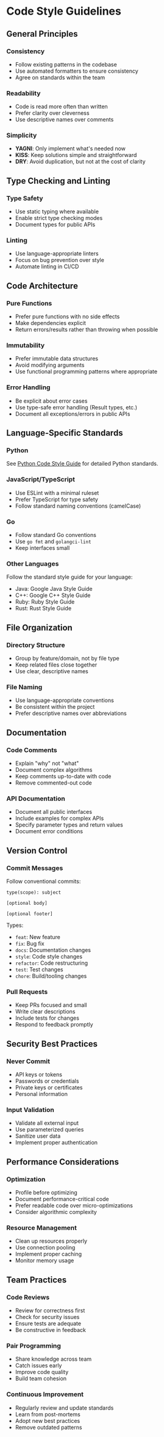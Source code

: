 # Code Style Guidelines

## General Principles

### Consistency
- Follow existing patterns in the codebase
- Use automated formatters to ensure consistency
- Agree on standards within the team

### Readability
- Code is read more often than written
- Prefer clarity over cleverness
- Use descriptive names over comments

### Simplicity
- **YAGNI**: Only implement what's needed now
- **KISS**: Keep solutions simple and straightforward
- **DRY**: Avoid duplication, but not at the cost of clarity

## Type Checking and Linting

### Type Safety
- Use static typing where available
- Enable strict type checking modes
- Document types for public APIs

### Linting
- Use language-appropriate linters
- Focus on bug prevention over style
- Automate linting in CI/CD

## Code Architecture

### Pure Functions
- Prefer pure functions with no side effects
- Make dependencies explicit
- Return errors/results rather than throwing when possible

### Immutability
- Prefer immutable data structures
- Avoid modifying arguments
- Use functional programming patterns where appropriate

### Error Handling
- Be explicit about error cases
- Use type-safe error handling (Result types, etc.)
- Document all exceptions/errors in public APIs

## Language-Specific Standards

### Python
See [Python Code Style Guide](../python/code-style.md) for detailed Python standards.

### JavaScript/TypeScript
- Use ESLint with a minimal ruleset
- Prefer TypeScript for type safety
- Follow standard naming conventions (camelCase)

### Go
- Follow standard Go conventions
- Use `go fmt` and `golangci-lint`
- Keep interfaces small

### Other Languages
Follow the standard style guide for your language:
- Java: Google Java Style Guide
- C++: Google C++ Style Guide
- Ruby: Ruby Style Guide
- Rust: Rust Style Guide

## File Organization

### Directory Structure
- Group by feature/domain, not by file type
- Keep related files close together
- Use clear, descriptive names

### File Naming
- Use language-appropriate conventions
- Be consistent within the project
- Prefer descriptive names over abbreviations

## Documentation

### Code Comments
- Explain "why" not "what"
- Document complex algorithms
- Keep comments up-to-date with code
- Remove commented-out code

### API Documentation
- Document all public interfaces
- Include examples for complex APIs
- Specify parameter types and return values
- Document error conditions

## Version Control

### Commit Messages
Follow conventional commits:
```
type(scope): subject

[optional body]

[optional footer]
```

Types:
- `feat`: New feature
- `fix`: Bug fix
- `docs`: Documentation changes
- `style`: Code style changes
- `refactor`: Code restructuring
- `test`: Test changes
- `chore`: Build/tooling changes

### Pull Requests
- Keep PRs focused and small
- Write clear descriptions
- Include tests for changes
- Respond to feedback promptly

## Security Best Practices

### Never Commit
- API keys or tokens
- Passwords or credentials
- Private keys or certificates
- Personal information

### Input Validation
- Validate all external input
- Use parameterized queries
- Sanitize user data
- Implement proper authentication

## Performance Considerations

### Optimization
- Profile before optimizing
- Document performance-critical code
- Prefer readable code over micro-optimizations
- Consider algorithmic complexity

### Resource Management
- Clean up resources properly
- Use connection pooling
- Implement proper caching
- Monitor memory usage

## Team Practices

### Code Reviews
- Review for correctness first
- Check for security issues
- Ensure tests are adequate
- Be constructive in feedback

### Pair Programming
- Share knowledge across team
- Catch issues early
- Improve code quality
- Build team cohesion

### Continuous Improvement
- Regularly review and update standards
- Learn from post-mortems
- Adopt new best practices
- Remove outdated patterns